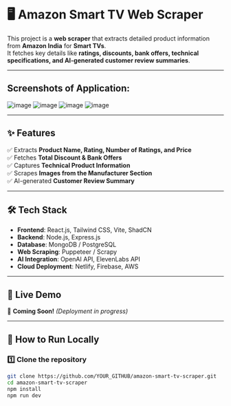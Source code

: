 # 🖥️ Amazon Smart TV Web Scraper  

This project is a **web scraper** that extracts detailed product information from **Amazon India** for **Smart TVs**.  
It fetches key details like **ratings, discounts, bank offers, technical specifications, and AI-generated customer review summaries**.  

---

## Screenshots of Application:
![image](https://github.com/user-attachments/assets/bb03589a-f65d-40d8-ac7e-a8ab8d7bf990)
![image](https://github.com/user-attachments/assets/42a2bf10-c22f-4581-b6cb-4120031e2582)
![image](https://github.com/user-attachments/assets/e45e242c-9189-4bbb-89be-998f1666580c)
![image](https://github.com/user-attachments/assets/1b612c9d-8c41-4426-bd84-4dca1065b3b4)

---

## ✨ Features  

✅ Extracts **Product Name, Rating, Number of Ratings, and Price**  
✅ Fetches **Total Discount & Bank Offers**  
✅ Captures **Technical Product Information**  
✅ Scrapes **Images from the Manufacturer Section**  
✅ AI-generated **Customer Review Summary**  

---

## 🛠️ Tech Stack  

- **Frontend**: React.js, Tailwind CSS, Vite, ShadCN  
- **Backend**: Node.js, Express.js  
- **Database**: MongoDB / PostgreSQL  
- **Web Scraping**: Puppeteer / Scrapy  
- **AI Integration**: OpenAI API, ElevenLabs API  
- **Cloud Deployment**: Netlify, Firebase, AWS  
---

## 🚀 Live Demo  
🔗 **Coming Soon!** _(Deployment in progress)_  

---
## 🔧 How to Run Locally  

### 1️⃣ Clone the repository  
```bash
git clone https://github.com/YOUR_GITHUB/amazon-smart-tv-scraper.git
cd amazon-smart-tv-scraper
npm install
npm run dev
